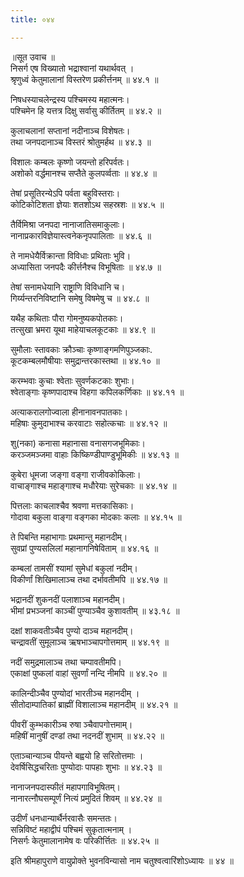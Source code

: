 ```yaml
---
title: ०४४

---
```

॥सूत उवाच ॥  
निसर्ग एष विख्यातो भद्राश्वानां यथार्थवत् ।  
श्रृणुध्वं केतुमालानां विस्तरेण प्रकीर्त्तनम् ॥ ४४.१ ॥  
  
निषधस्याचलेन्द्रस्य पश्चिमस्य महात्मनः।  
पश्चिमेन हि यत्तत्र दिक्षु सर्वासु कीर्तितम् ॥ ४४.२ ॥  
  
कुलाचलानां सप्तानां नदीनाञ्च विशेषतः।  
तथा जनपदानाञ्च विस्तरं श्रोतुमर्हथ ॥ ४४.३ ॥  
  
विशालः कम्बलः कृष्णो जयन्तो हरिपर्वतः।  
अशोको वर्द्धमानश्च सप्तैते कुलपर्व्वताः ॥ ४४.४ ॥  
  
तेषां प्रसूतिरन्येऽपि पर्वता बहुविस्तराः।  
कोटिकोटिशता ज्ञेयाः शतशोऽथ सहस्रशः ॥ ४४.५ ॥  
  
तैर्विमिश्रा जनपदा नानाजातिसमाकुलाः।  
नानाप्रकारविज्ञेयास्त्वनेकनृपपालिताः ॥ ४४.६ ॥  
  
ते नामधेयैर्विक्रान्ता विविधाः प्रथिताः भुवि।  
अध्यासिता जनपदैः कीर्त्तनैश्च विभूषिताः ॥ ४४.७ ॥  
  
तेषां सनामधेयानि राष्ट्राणि विविधानि च।  
गिर्य्यन्तरनिविष्टानि समेषु विषमेषु च ॥ ४४.८ ॥  
  
यथैह कथिताः पौरा गोमनुष्यकपोतकाः।  
तत्सुखा भ्रमरा यूथा माहेयाचलकूटकाः ॥ ४४.९ ॥  
  
सुमौलाः स्तावकाः क्रौञ्चाः कृष्णाङ्गमणिपुञ्जकाः.  
कूटकम्बलमौषीयाः समुद्रान्तरकास्तथा ॥ ४४.१० ॥  
  
करम्भवाः कुचाः श्वेताः सुवर्णकटकाः शुभाः।  
श्वेताङ्गाः कृष्णपादाश्च विहगा कपिलकर्णिकाः ॥ ४४.११ ॥  
  
अत्याकरालगोज्वाला हीनानावनपातकाः।  
महिषाः कुमुदाभाश्च करवाटाः सहोत्कचाः ॥ ४४.१२ ॥  
  
शु(नका) कनासा महानासा वनासगजभूमिकाः।  
करञ्जमञ्जमा वाहाः किष्किण्डीपाण्डुभूमिकीः ॥ ४४.१३ ॥  
  
कुबेरा धूमजा जङ्गा वङ्गा राजीवकोकिलाः।  
वाचाङ्गाश्च महाङ्गाश्च मधौरेयाः सुरेचकाः ॥ ४४.१४ ॥  
  
पित्तलाः काचलाश्चैव श्रवणा मत्तकासिकाः।  
गोदावा बकुला वाङ्गा वङ्गका मोदकाः कलाः ॥ ४४.१५ ॥  
  
ते पिबन्ति महाभागाः प्रथमान्तु महानदीम्।  
सुवप्रां पुण्यसलिलां महानागनिषेविताम् ॥ ४४.१६ ॥  
  
कम्बलां तामसीं श्यामां सुमेधां बकुलां नदीम्।  
विकीर्णां शिखिमालाञ्च तथा दर्भावतीमपि ॥ ४४.१७ ॥  
  
भद्रानदीं शुकनदीं पलाशाञ्च महानदीम्।  
भीमां प्रभञ्जनां काञ्चीं पुण्याञ्चैव कुशावतीम् ॥ ४३.१८ ॥  
  
दक्षां शाकवतीञ्चैव पुण्यो दाञ्च महानदीम्।  
चन्द्रावतीं सुमूलाञ्च ऋषभाञ्चापगोत्तमाम् ॥ ४४.१९ ॥  
  
नदीं समुद्रमालाञ्च तथा चम्पावतीमपि।  
एकाक्षां पुष्कलां वाहां सुवर्णां नन्दि नीमपि ॥ ४४.२० ॥  
  
कालिन्दीञ्चैव पुण्योदां भारतीञ्च महानदीम् ।  
सीतोदाम्पातिकां ब्राह्मीं विशालाञ्च महानदीम् ॥ ४४.२१ ॥  
  
पीवरीं कुम्भकारीञ्च रुषा ञ्चैवापगोत्तमाम्।  
महिषीं मानुषीं दण्डां तथा नदनदीं शुभाम् ॥ ४४.२२ ॥  
  
एताञ्चान्याञ्च पीयन्ते बह्वयो हि सरितोत्तमाः ।  
देवर्षिसिद्धचरिताः पुण्योदाः पापहाः शुभाः ॥ ४४.२३ ॥  
  
नानाजनपदास्फीतं महापगाविभूषितम्।  
नानारत्नौघसम्पूर्णं नित्यं प्रमुदितं शिवम् ॥ ४४.२४ ॥  
  
उदीर्णं धनधान्यार्थैर्नरवासैः समन्ततः।  
सन्निविष्टं महाद्वीपं पश्चिमं सुकृतात्मनाम् ।  
निसर्गः केतुमालानामेष वः परिकीर्त्तितः ॥ ४४.२५ ॥  
  
इति श्रीमहापुराणे वायुप्रोक्ते भुवनविन्यासो नाम चतुश्वत्वारिंशोऽध्यायः ॥ ४४ ॥